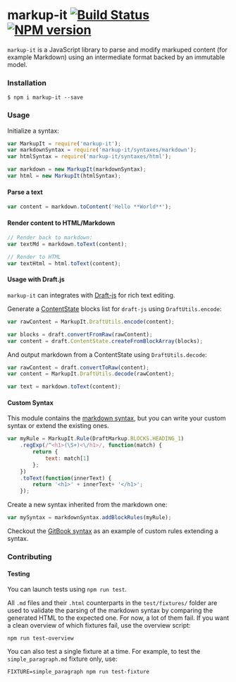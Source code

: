 # markup-it [![Build Status](https://travis-ci.org/GitbookIO/markup-it.png?branch=master)](https://travis-ci.org/GitbookIO/markup-it) [![NPM version](https://badge.fury.io/js/markup-it.svg)](http://badge.fury.io/js/markup-it)

`markup-it` is a JavaScript library to parse and modify markuped content (for example Markdown) using an intermediate format backed by an immutable model.


### Installation

```
$ npm i markup-it --save
```

### Usage

Initialize a syntax:

```js
var MarkupIt = require('markup-it');
var markdownSyntax = require('markup-it/syntaxes/markdown');
var htmlSyntax = require('markup-it/syntaxes/html');

var markdown = new MarkupIt(markdownSyntax);
var html = new MarkupIt(htmlSyntax);
```

#### Parse a text

```js
var content = markdown.toContent('Hello **World**');
```

#### Render content to HTML/Markdown

```js
// Render back to markdown:
var textMd = markdown.toText(content);

// Render to HTML
var textHtml = html.toText(content);
```

#### Usage with Draft.js

`markup-it` can integrates with [Draft-js](https://facebook.github.io/draft-js/) for rich text editing.

Generate a [ContentState](https://facebook.github.io/draft-js/docs/api-reference-content-state.html#content) blocks list for `draft-js` using `DraftUtils.encode`:

```js
var rawContent = MarkupIt.DraftUtils.encode(content);

var blocks = draft.convertFromRaw(rawContent);
var content = draft.ContentState.createFromBlockArray(blocks);
```

And output markdown from a ContentState using `DraftUtils.decode`:

```js
var rawContent = draft.convertToRaw(content);
var content = MarkupIt.DraftUtils.decode(rawContent);

var text = markdown.toText(content);
```

#### Custom Syntax

This module contains the [markdown syntax](./syntaxes/markdown), but you can write your custom syntax or extend the existing ones.

```js
var myRule = MarkupIt.Rule(DraftMarkup.BLOCKS.HEADING_1)
    .regExp(/^<h1>(\S+)<\/h1>/, function(match) {
        return {
            text: match[1]
        };
    })
    .toText(function(innerText) {
        return '<h1>' + innerText+ '</h1>';
    });
```

Create a new syntax inherited from the markdown one:

```js
var mySyntax = markdownSyntax.addBlockRules(myRule);
```

Checkout the [GitBook syntax](https://github.com/GitbookIO/draft-markup/blob/master/syntaxes/gitbook/index.js) as an example of custom rules extending a syntax.


### Contributing

#### Testing

You can launch tests using `npm run test`.

All `.md` files and their `.html` counterparts in the `test/fixtures/` folder are used to validate the parsing of the markdown syntax by comparing the generated HTML to the expected one.
For now, a lot of them fail. If you want a clean overview of which fixtures fail, use the overview script:

```
npm run test-overview

```

You can also test a single fixture at a time. For example, to test the `simple_paragraph.md` fixture only, use:

```
FIXTURE=simple_paragraph npm run test-fixture
```

